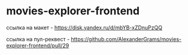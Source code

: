 # movies-explorer-frontend

ссылка на макет - https://disk.yandex.ru/d/mbYB-xZDnuPzQQ

ссылка на пул-реквест - https://github.com/AlexanderGrams/movies-explorer-frontend/pull/29
